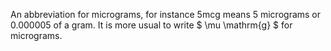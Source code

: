 An abbreviation for micrograms, for instance 5mcg means 5 micrograms or
0.000005 of a gram. It is more usual to write $ \mu \mathrm{g} $ for
micrograms.
